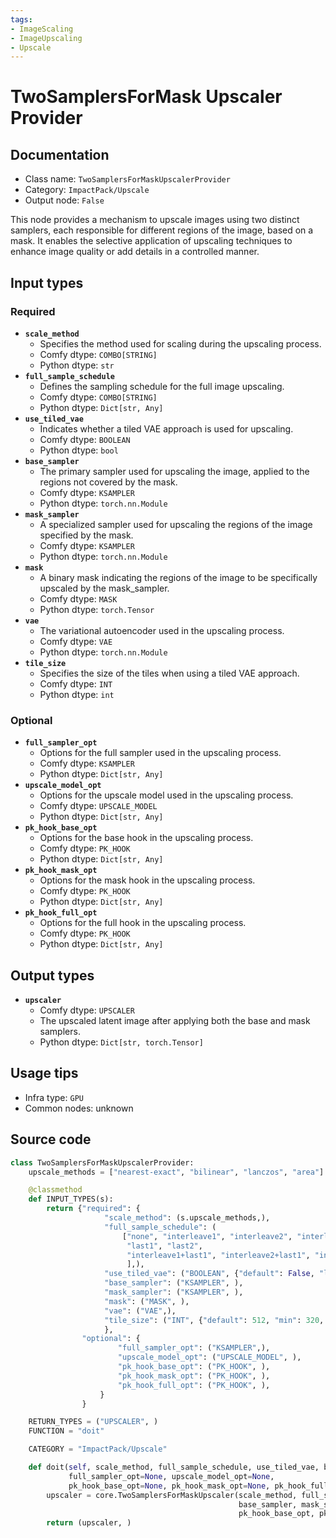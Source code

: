 ```yaml
---
tags:
- ImageScaling
- ImageUpscaling
- Upscale
---
```


# TwoSamplersForMask Upscaler Provider
## Documentation
- Class name: `TwoSamplersForMaskUpscalerProvider`
- Category: `ImpactPack/Upscale`
- Output node: `False`

This node provides a mechanism to upscale images using two distinct samplers, each responsible for different regions of the image, based on a mask. It enables the selective application of upscaling techniques to enhance image quality or add details in a controlled manner.
## Input types
### Required
- **`scale_method`**
    - Specifies the method used for scaling during the upscaling process.
    - Comfy dtype: `COMBO[STRING]`
    - Python dtype: `str`
- **`full_sample_schedule`**
    - Defines the sampling schedule for the full image upscaling.
    - Comfy dtype: `COMBO[STRING]`
    - Python dtype: `Dict[str, Any]`
- **`use_tiled_vae`**
    - Indicates whether a tiled VAE approach is used for upscaling.
    - Comfy dtype: `BOOLEAN`
    - Python dtype: `bool`
- **`base_sampler`**
    - The primary sampler used for upscaling the image, applied to the regions not covered by the mask.
    - Comfy dtype: `KSAMPLER`
    - Python dtype: `torch.nn.Module`
- **`mask_sampler`**
    - A specialized sampler used for upscaling the regions of the image specified by the mask.
    - Comfy dtype: `KSAMPLER`
    - Python dtype: `torch.nn.Module`
- **`mask`**
    - A binary mask indicating the regions of the image to be specifically upscaled by the mask_sampler.
    - Comfy dtype: `MASK`
    - Python dtype: `torch.Tensor`
- **`vae`**
    - The variational autoencoder used in the upscaling process.
    - Comfy dtype: `VAE`
    - Python dtype: `torch.nn.Module`
- **`tile_size`**
    - Specifies the size of the tiles when using a tiled VAE approach.
    - Comfy dtype: `INT`
    - Python dtype: `int`
### Optional
- **`full_sampler_opt`**
    - Options for the full sampler used in the upscaling process.
    - Comfy dtype: `KSAMPLER`
    - Python dtype: `Dict[str, Any]`
- **`upscale_model_opt`**
    - Options for the upscale model used in the upscaling process.
    - Comfy dtype: `UPSCALE_MODEL`
    - Python dtype: `Dict[str, Any]`
- **`pk_hook_base_opt`**
    - Options for the base hook in the upscaling process.
    - Comfy dtype: `PK_HOOK`
    - Python dtype: `Dict[str, Any]`
- **`pk_hook_mask_opt`**
    - Options for the mask hook in the upscaling process.
    - Comfy dtype: `PK_HOOK`
    - Python dtype: `Dict[str, Any]`
- **`pk_hook_full_opt`**
    - Options for the full hook in the upscaling process.
    - Comfy dtype: `PK_HOOK`
    - Python dtype: `Dict[str, Any]`
## Output types
- **`upscaler`**
    - Comfy dtype: `UPSCALER`
    - The upscaled latent image after applying both the base and mask samplers.
    - Python dtype: `Dict[str, torch.Tensor]`
## Usage tips
- Infra type: `GPU`
- Common nodes: unknown


## Source code
```python
class TwoSamplersForMaskUpscalerProvider:
    upscale_methods = ["nearest-exact", "bilinear", "lanczos", "area"]

    @classmethod
    def INPUT_TYPES(s):
        return {"required": {
                     "scale_method": (s.upscale_methods,),
                     "full_sample_schedule": (
                         ["none", "interleave1", "interleave2", "interleave3",
                          "last1", "last2",
                          "interleave1+last1", "interleave2+last1", "interleave3+last1",
                          ],),
                     "use_tiled_vae": ("BOOLEAN", {"default": False, "label_on": "enabled", "label_off": "disabled"}),
                     "base_sampler": ("KSAMPLER", ),
                     "mask_sampler": ("KSAMPLER", ),
                     "mask": ("MASK", ),
                     "vae": ("VAE",),
                     "tile_size": ("INT", {"default": 512, "min": 320, "max": 4096, "step": 64}),
                     },
                "optional": {
                        "full_sampler_opt": ("KSAMPLER",),
                        "upscale_model_opt": ("UPSCALE_MODEL", ),
                        "pk_hook_base_opt": ("PK_HOOK", ),
                        "pk_hook_mask_opt": ("PK_HOOK", ),
                        "pk_hook_full_opt": ("PK_HOOK", ),
                    }
                }

    RETURN_TYPES = ("UPSCALER", )
    FUNCTION = "doit"

    CATEGORY = "ImpactPack/Upscale"

    def doit(self, scale_method, full_sample_schedule, use_tiled_vae, base_sampler, mask_sampler, mask, vae,
             full_sampler_opt=None, upscale_model_opt=None,
             pk_hook_base_opt=None, pk_hook_mask_opt=None, pk_hook_full_opt=None, tile_size=512):
        upscaler = core.TwoSamplersForMaskUpscaler(scale_method, full_sample_schedule, use_tiled_vae,
                                                   base_sampler, mask_sampler, mask, vae, full_sampler_opt, upscale_model_opt,
                                                   pk_hook_base_opt, pk_hook_mask_opt, pk_hook_full_opt, tile_size=tile_size)
        return (upscaler, )

```
